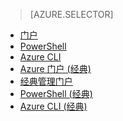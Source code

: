 > [AZURE.SELECTOR]
- [门户](/documentation/articles/virtual-networks-create-vnet-arm-pportal/)
- [PowerShell](/documentation/articles/virtual-networks-create-vnet-arm-ps/)
- [Azure CLI](/documentation/articles/virtual-networks-create-vnet-arm-cli/)
- [Azure 门户 (经典)](/documentation/articles/virtual-networks-create-vnet-classic-pportal/)
- [经典管理门户](/documentation/articles/virtual-networks-create-vnet-classic-portal/)
- [PowerShell (经典)](/documentation/articles/virtual-networks-create-vnet-classic-netcfg-ps/)
- [Azure CLI (经典)](/documentation/articles/virtual-networks-create-vnet-classic-cli/)

<!---HONumber=69-->